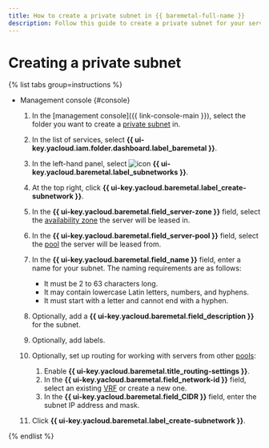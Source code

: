 ```yaml
---
title: How to create a private subnet in {{ baremetal-full-name }}
description: Follow this guide to create a private subnet for your servers in {{ baremetal-full-name }}.
---
```


# Creating a private subnet

{% list tabs group=instructions %}

- Management console {#console}

  1. In the [management console]({{ link-console-main }}), select the folder you want to create a [private subnet](../concepts/network.md#private-subnet) in.
  1. In the list of services, select **{{ ui-key.yacloud.iam.folder.dashboard.label_baremetal }}**.
  1. In the left-hand panel, select ![icon](../../_assets/console-icons/nodes-right.svg) **{{ ui-key.yacloud.baremetal.label_subnetworks }}**.
  1. At the top right, click **{{ ui-key.yacloud.baremetal.label_create-subnetwork }}**.
  1. In the **{{ ui-key.yacloud.baremetal.field_server-zone }}** field, select the [availability zone](../../overview/concepts/geo-scope.md) the server will be leased in.
  1. In the **{{ ui-key.yacloud.baremetal.field_server-pool }}** field, select the [pool](../concepts/servers.md#server-pools) the server will be leased from.
  1. In the **{{ ui-key.yacloud.baremetal.field_name }}** field, enter a name for your subnet. The naming requirements are as follows:

     * It must be 2 to 63 characters long.
     * It may contain lowercase Latin letters, numbers, and hyphens.
     * It must start with a letter and cannot end with a hyphen.

  1. Optionally, add a **{{ ui-key.yacloud.baremetal.field_description }}** for the subnet.
  1. Optionally, add labels.
  1. Optionally, set up routing for working with servers from other [pools](../concepts/servers.md#server-pools):

     1. Enable **{{ ui-key.yacloud.baremetal.title_routing-settings }}**.
     1. In the **{{ ui-key.yacloud.baremetal.field_network-id }}** field, select an existing [VRF](../concepts/network.md#vrf-segment) or create a new one.
     1. In the **{{ ui-key.yacloud.baremetal.field_CIDR }}** field, enter the subnet IP address and mask.

  1. Click **{{ ui-key.yacloud.baremetal.label_create-subnetwork }}**.

{% endlist %}
